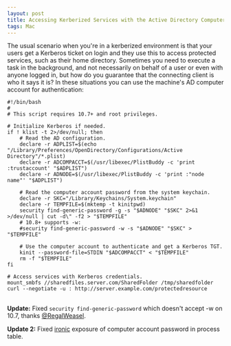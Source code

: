```yaml
---
layout: post
title: Accessing Kerberized Services with the Active Directory Computer Account
tags: Mac
---
```


The usual scenario when you're in a kerberized environment is that your users get a Kerberos ticket on login and they use this to access protected services, such as their home directory. Sometimes you need to execute a task in the background, and not necessarily on behalf of a user or even with anyone logged in, but how do you guarantee that the connecting client is who it says it is? In these situations you can use the machine's AD computer account for authentication:

<pre><code class="prettyprint lang-sh">#!/bin/bash
#
# This script requires 10.7+ and root privileges.

# Initialize Kerberos if needed.
if ! klist -t 2>/dev/null; then
    # Read the AD configuration.
    declare -r ADPLIST=$(echo "/Library/Preferences/OpenDirectory/Configurations/Active Directory"/*.plist)
    declare -r ADCOMPACCT=$(/usr/libexec/PlistBuddy -c 'print :trustaccount' "$ADPLIST")
    declare -r ADNODE=$(/usr/libexec/PlistBuddy -c 'print :"node name"' "$ADPLIST")

    # Read the computer account password from the system keychain.
    declare -r SKC="/Library/Keychains/System.keychain"
    declare -r TEMPFILE=$(mktemp -t kinitpwd)
    security find-generic-password -g -s "$ADNODE" "$SKC" 2>&1 >/dev/null | cut -d\" -f2 > "$TEMPFILE"
    # 10.8+ supports -w:
    #security find-generic-password -w -s "$ADNODE" "$SKC" > "$TEMPFILE"

    # Use the computer account to authenticate and get a Kerberos TGT.
    kinit --password-file=STDIN "$ADCOMPACCT" < "$TEMPFILE"
    rm -f "$TEMPFILE"
fi

# Access services with Kerberos credentials.
mount_smbfs //sharedfiles.server.com/SharedFolder /tmp/sharedfolder
curl --negotiate -u : http://server.example.com/protectedresource
</code>
</pre>

**Update:** Fixed `security find-generic-password` which doesn't accept -w on 10.7, thanks [@RegalWeasel](https://twitter.com/RegalWeasel/status/337288903570644992).

**Update 2:** Fixed [ironic](2013-09-13-irony-is-a-b) exposure of computer account password in process table.
